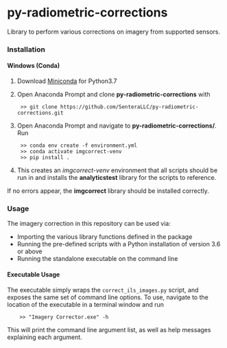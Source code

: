 # py-radiometric-corrections
Library to perform various corrections on imagery from supported sensors.

### Installation

#### Windows (Conda)
    
1) Download [Miniconda](https://docs.conda.io/en/latest/miniconda.html) for Python3.7

2) Open Anaconda Prompt and clone **py-radiometric-corrections** with

        >> git clone https://github.com/SenteraLLC/py-radiometric-corrections.git

3) Open Anaconda Prompt and navigate to **py-radiometric-corrections/**.  Run

        >> conda env create -f environment.yml
        >> conda activate imgcorrect-venv
        >> pip install .
        
4) This creates an *imgcorrect-venv* environment that all scripts should be run in and installs the **analyticstest**
   library for the scripts to reference. 
        
If no errors appear, the **imgcorrect** library should be installed correctly.

### Usage
The imagery correction in this repository can be used via:
* Importing the various library functions defined in the package
* Running the pre-defined scripts with a Python installation of version 3.6 or above
* Running the standalone executable on the command line

#### Executable Usage
The executable simply wraps the `correct_ils_images.py` script, and exposes the same set of command line options.
To use, navigate to the location of the executable in a terminal window and run 

        >> "Imagery Corrector.exe" -h
        
This will print the command line argument list, as well as help messages explaining each argument.
